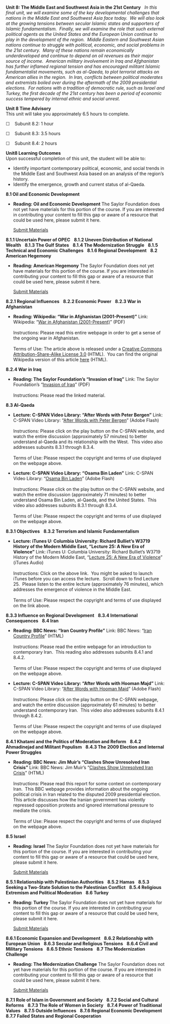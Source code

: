 **Unit 8: The Middle East and Southwest Asia in the 21st Century** <span
id="8"></span> 
*In this final unit, we will examine some of the key developmental
challenges that nations in the Middle East and Southwest Asia face
today.<span style="mso-spacerun:yes">  </span>We will also look at the
growing tensions between secular Islamic states and supporters of
Islamic fundamentalism.<span style="mso-spacerun:yes">  </span>Finally,
we will examine the role that such external political agents as the
United States and the European Union continue to play in the development
of the region.<span style="mso-spacerun:yes">  </span>Middle Eastern and
Southwest Asian nations continue to struggle with political, economic,
and social problems in the 21st century.<span style="mso-spacerun:yes"> 
</span>Many of these nations remain economically underdeveloped and
continue to depend on oil revenues as their major source of income.<span
style="mso-spacerun:yes">  </span>American military involvement in Iraq
and Afghanistan has further inflamed regional tension and has encouraged
militant Islamic fundamentalist movements, such as al-Qaeda, to plot
terrorist attacks on American allies in the region.<span
style="mso-spacerun:yes">  </span>In Iran, conflicts between political
moderates and extremists boiled over during the aftermath of the 2009
presidential elections.<span style="mso-spacerun:yes">  </span>For
nations with a tradition of democratic rule, such as Israel and Turkey,
the first decade of the 21st century has been a period of economic
success tempered by internal ethnic and social unrest.*

**Unit 8 Time Advisory**  
This unit will take you approximately 6.5 hours to complete.  
  
 ☐    Subunit 8.2: 1 hour  
  
 ☐    Subunit 8.3: 3.5 hours  
  
 ☐    Subunit 8.4: 2 hours

**Unit8 Learning Outcomes**  
Upon successful completion of this unit, the student will be able to:  
-   Identify important contemporary political, economic, and social
    trends in the Middle East and Southwest Asia based on an analysis of
    the region’s history. 
-   Identify the emergence, growth and current status of al-Qaeda.

**8.1 Oil and Economic Development** <span id="8.1"></span> 
-   **Reading: Oil and Economic Development**
    The Saylor Foundation does not yet have materials for this portion
    of the course. If you are interested in contributing your content to
    fill this gap or aware of a resource that could be used here, please
    submit it here.

    [Submit Materials](/contribute/)

**8.1.1 Uncertain Power of OPEC** <span id="8.1.1"></span> 
**8.1.2 Uneven Distribution of National Wealth** <span
id="8.1.2"></span> 
**8.1.3 The Gulf States** <span id="8.1.3"></span> 
**8.1.4 The Modernization Struggle** <span id="8.1.4"></span> 
**8.1.5 Technical and Economic Challenges** <span id="8.1.5"></span> 
**8.1.6 Regional Development** <span id="8.1.6"></span> 
**8.2 American Hegemony** <span id="8.2"></span> 
-   **Reading: American Hegemony**
    The Saylor Foundation does not yet have materials for this portion
    of the course. If you are interested in contributing your content to
    fill this gap or aware of a resource that could be used here, please
    submit it here.

    [Submit Materials](/contribute/)

**8.2.1 Regional Influences** <span id="8.2.1"></span> 
**8.2.2 Economic Power** <span id="8.2.2"></span> 
**8.2.3 War in Afghanistan** <span id="8.2.3"></span> 
-   **Reading: Wikipedia: “War in Afghanistan (2001-Present)”**
    Link: Wikipedia: “[War in Afghanistan
    (2001-Present)](https://resources.saylor.org/wwwresources/archived/site/wp-content/uploads/2011/06/War-in-Afghanistan-2001-Present.pdf)”
    (PDF)  
        
     Instructions: Please read this entire webpage in order to get a
    sense of the ongoing war in Afghanistan.   
        
     Terms of Use: The article above is released under a [Creative
    Commons Attribution-Share-Alike License
    3.0](http://creativecommons.org/licenses/by-sa/3.0/) (HTML).  You
    can find the original Wikipedia version of this article
    [here](http://en.wikipedia.org/wiki/War_in_Afghanistan_%282001-present%29)
    (HTML).

**8.2.4 War in Iraq** <span id="8.2.4"></span> 
-   **Reading: The Saylor Foundation’s “Invasion of Iraq”**
    Link: The Saylor Foundation’s “[Invasion of
    Iraq](https://resources.saylor.org/wwwresources/archived/site/wp-content/uploads/2011/06/HIST232-Invasion-of-Iraq.pdf)”
    (PDF)  
        
     Instructions: Please read the linked material.

**8.3 Al-Qaeda** <span id="8.3"></span> 
-   **Lecture: C-SPAN Video Library: “After Words with Peter Bergen”**
    Link: C-SPAN Video Library: “[After Words with Peter
    Bergen](http://www.c-spanvideo.org/program/Berge)” (Adobe Flash)  
        
     Instructions: Please click on the play button on the C-SPAN
    website, and watch the entire discussion (approximately 57 minutes)
    to better understand al-Qaeda and its relationship with the West. 
    This video also addresses subunits 8.3.1 through 8.3.4.   
        
     Terms of Use: Please respect the copyright and terms of use
    displayed on the webpage above.

-   **Lecture: C-SPAN Video Library: “Osama Bin Laden”**
    Link: C-SPAN Video Library: “[Osama Bin
    Laden](http://www.c-spanvideo.org/program/BinLaden)” (Adobe Flash)  
        
     Instructions: Please click on the play button on the C-SPAN
    website, and watch the entire discussion (approximately 71 minutes)
    to better understand Osama Bin Laden, al-Qaeda, and the United
    States.  This video also addresses subunits 8.3.1 through 8.3.4.   
        
     Terms of Use: Please respect the copyright and terms of use
    displayed on the webpage above.

**8.3.1 Objectives** <span id="8.3.1"></span> 
**8.3.2 Terrorism and Islamic Fundamentalism** <span id="8.3.2"></span> 
-   **Lecture: iTunes U: Columbia University: Richard Bulliet’s W3719
    History of the Modern Middle East, “Lecture 25: A New Era of
    Violence”**
    Link: iTunes U: Columbia University: Richard Bulliet’s W3719 History
    of the Modern Middle East, “[Lecture 25: A New Era of
    Violence](http://deimos3.apple.com/WebObjects/Core.woa/Browse/columbia.edu.1929660070)”
    (iTunes Audio)  
        
     Instructions: Click on the above link.  You might be asked to
    launch iTunes before you can access the lecture.  Scroll down to
    find Lecture 25.  Please listen to the entire lecture (approximately
    76 minutes), which addresses the emergence of violence in the Middle
    East.   
        
     Terms of Use: Please respect the copyright and terms of use
    displayed on the link above.

**8.3.3 Influence on Regional Development** <span id="8.3.3"></span> 
**8.3.4 International Consequences** <span id="8.3.4"></span> 
**8.4 Iran** <span id="8.4"></span> 
-   **Reading: BBC News: “Iran Country Profile”**
    Link: BBC News: “[Iran Country
    Profile](http://news.bbc.co.uk/2/hi/middle_east/country_profiles/790877.stm)”
    (HTML)  
        
     Instructions: Please read the entire webpage for an introduction to
    contemporary Iran.  This reading also addresses subunits 8.4.1 and
    8.4.2.   
        
     Terms of Use: Please respect the copyright and terms of use
    displayed on the webpage above.

-   **Lecture: C-SPAN Video Library: “After Words with Hooman Majd”**
    Link: C-SPAN Video Library: “[After Words with Hooman
    Majd](http://www.c-spanvideo.org/program/Hoom)” (Adobe Flash)  
        
     Instructions: Please click on the play button on the C-SPAN
    webpage, and watch the entire discussion (approximately 61 minutes)
    to better understand contemporary Iran.  This video also addresses
    subunits 8.4.1 through 8.4.2.   
        
     Terms of Use: Please respect the copyright and terms of use
    displayed on the webpage above.

**8.4.1 Khatami and the Politics of Moderation and Reform** <span
id="8.4.1"></span> 
**8.4.2 Ahmadinejad and Militant Populism** <span id="8.4.2"></span> 
**8.4.3 The 2009 Election and Internal Power Struggles** <span
id="8.4.3"></span> 
-   **Reading: BBC News: Jim Muir’s “Clashes Show Unresolved Iran
    Crisis”**
    Link: BBC News: Jim Muir’s “[Clashes Show Unresolved Iran
    Crisis](http://news.bbc.co.uk/2/hi/middle_east/8264075.stm)”
    (HTML)  
        
     Instructions: Please read this report for some context on
    contemporary Iran.  This BBC webpage provides information about the
    ongoing political crisis in Iran related to the disputed 2009
    presidential election.  This article discusses how the Iranian
    government has violently repressed opposition protests and ignored
    international pressure to mediate the crisis.  
        
     Terms of Use: Please respect the copyright and terms of use
    displayed on the webpage above.

**8.5 Israel** <span id="8.5"></span> 
-   **Reading: Israel**
    The Saylor Foundation does not yet have materials for this portion
    of the course. If you are interested in contributing your content to
    fill this gap or aware of a resource that could be used here, please
    submit it here.

    [Submit Materials](/contribute/)

**8.5.1 Relationship with Palestinian Authorities** <span
id="8.5.1"></span> 
**8.5.2 Hamas** <span id="8.5.2"></span> 
**8.5.3 Seeking a Two-State Solution to the Palestinian Conflict** <span
id="8.5.3"></span> 
**8.5.4 Religious Extremism and Political Moderation** <span
id="8.5.4"></span> 
**8.6 Turkey** <span id="8.6"></span> 
-   **Reading: Turkey**
    The Saylor Foundation does not yet have materials for this portion
    of the course. If you are interested in contributing your content to
    fill this gap or aware of a resource that could be used here, please
    submit it here.

    [Submit Materials](/contribute/)

**8.6.1 Economic Expansion and Development** <span id="8.6.1"></span> 
**8.6.2 Relationship with European Union** <span id="8.6.2"></span> 
**8.6.3 Secular and Religious Tensions** <span id="8.6.3"></span> 
**8.6.4 Civil and Military Tensions** <span id="8.6.4"></span> 
**8.6.5 Ethnic Tensions** <span id="8.6.5"></span> 
**8.7 The Modernization Challenge** <span id="8.7"></span> 
-   **Reading: The Modernization Challenge**
    The Saylor Foundation does not yet have materials for this portion
    of the course. If you are interested in contributing your content to
    fill this gap or aware of a resource that could be used here, please
    submit it here.

    [Submit Materials](/contribute/)

**8.7.1 Role of Islam in Government and Society** <span
id="8.7.1"></span> 
**8.7.2 Social and Cultural Reforms** <span id="8.7.2"></span> 
**8.7.3 The Role of Women in Society** <span id="8.7.3"></span> 
**8.7.4 Power of Traditional Values** <span id="8.7.4"></span> 
**8.7.5 Outside Influences** <span id="8.7.5"></span> 
**8.7.6 Regional Economic Development** <span id="8.7.6"></span> 
**8.7.7 Failed States and Regional Cooperation** <span
id="8.7.7"></span> 
